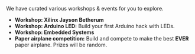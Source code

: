 We have curated various workshops & events for you to explore.

- **Workshop: Xilinx Jayson Betherum**
- **Workshop: Arduino LED:** Build your first Arduino hack with LEDs.
- **Workshop: Embedded Systems** 
- **Paper airplane competition:** Build and compete to make the best **EVER** paper airplane. Prizes will be random.
